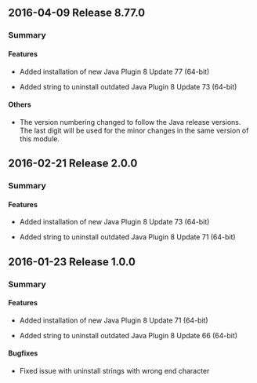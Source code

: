 ## 2016-04-09 Release 8.77.0
### Summary

#### Features

- Added installation of new Java Plugin 8 Update 77 (64-bit)

- Added string to uninstall outdated Java Plugin 8 Update 73 (64-bit)

#### Others

- The version numbering changed to follow the Java release versions. The last
digit will be used for the minor changes in the same version of this module.

## 2016-02-21 Release 2.0.0
### Summary

#### Features

- Added installation of new Java Plugin 8 Update 73 (64-bit)

- Added string to uninstall outdated Java Plugin 8 Update 71 (64-bit)

## 2016-01-23 Release 1.0.0
### Summary

#### Features

- Added installation of new Java Plugin 8 Update 71 (64-bit)

- Added string to uninstall outdated Java Plugin 8 Update 66 (64-bit)

#### Bugfixes
- Fixed issue with uninstall strings with wrong end character

